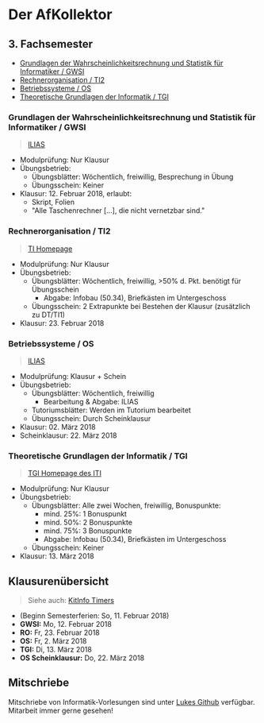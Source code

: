 # Der AfKollektor

## 3. Fachsemester

- [Grundlagen der Wahrscheinlichkeitsrechnung und Statistik für Informatiker / GWSI](#Grundlagen-der-Wahrscheinlichkeitsrechnung-und-Statistik-f-c3--bc-r-Informatiker--2f--GWSI)
- [Rechnerorganisation / TI2](#Rechnerorganisation--2f--TI2)
- [Betriebssysteme / OS](#Betriebssysteme--2f--OS)
- [Theoretische Grundlagen der Informatik / TGI](#Theoretische-Grundlagen-der-Informatik--2f--TGI)

### Grundlagen der Wahrscheinlichkeitsrechnung und Statistik für Informatiker / GWSI

> [ILIAS](https://ilias.studium.kit.edu/ilias.php?ref_id=736987&cmdClass=ilrepositorygui&cmdNode=75&baseClass=ilrepositorygui)

- Modulprüfung: Nur Klausur
- Übungsbetrieb:
    - Übungsblätter: Wöchentlich, freiwillig, Besprechung in Übung
    - Übungsschein: Keiner
- Klausur: 12. Februar 2018, erlaubt:
    - Skript, Folien
    - "Alle Taschenrechner [...], die nicht vernetzbar sind."

### Rechnerorganisation / TI2

> [TI Homepage](http://ti.ira.uka.de/TI-2/)

- Modulprüfung: Nur Klausur
- Übungsbetrieb:
    - Übungsblätter: Wöchentlich, freiwillig, >50% d. Pkt. benötigt für Übungsschein
        - Abgabe: Infobau (50.34), Briefkästen im Untergeschoss
    - Übungsschein: 2 Extrapunkte bei Bestehen der Klausur (zusätzlich zu DT/TI1)
- Klausur: 23. Februar 2018

### Betriebssysteme / OS

> [ILIAS](https://ilias.studium.kit.edu/ilias.php?ref_id=710820&cmdClass=ilrepositorygui&cmdNode=75&baseClass=ilrepositorygui)

- Modulprüfung: Klausur + Schein
- Übungsbetrieb:
    - Übungsblätter: Wöchentlich, freiwillig
        - Bearbeitung & Abgabe: ILIAS
    - Tutoriumsblätter: Werden im Tutorium bearbeitet
    - Übungsschein: Durch Scheinklausur
- Klausur: 02. März 2018
- Scheinklausur: 22. März 2018

### Theoretische Grundlagen der Informatik / TGI

> [TGI Homepage des ITI](https://i11www.iti.kit.edu/teaching/winter2017/tgi/index)

- Modulprüfung: Nur Klausur
- Übungsbetrieb:
    - Übungsblätter: Alle zwei Wochen, freiwillig, Bonuspunkte:
        - mind. 25%: 1 Bonuspunkt
        - mind. 50%: 2 Bonuspunkte
        - mind. 75%: 3 Bonuspunkte
        - Abgabe: Infobau (50.34), Briefkästen im Untergeschoss
    - Übungsschein: Keiner
- Klausur: 13. März 2018

## Klausurenübersicht

> Siehe auch: [KitInfo Timers](https://timers.kitinfo.de)

- (Beginn Semesterferien: So, 11. Februar 2018)
- **GWSI:** Mo, 12. Februar 2018
- **RO:** Fr, 23. Februar 2018
- **OS:** Fr, 2. März 2018
- **TGI:** Di, 13. März 2018
- **OS Scheinklausur:** Do, 22. März 2018

## Mitschriebe

Mitschriebe von Informatik-Vorlesungen sind unter [Lukes Github](https://github.com/luk3b/kit-lecture-notes) verfügbar. Mitarbeit immer gerne gesehen!
